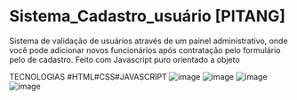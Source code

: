 # Sistema_Cadastro_usuário [PITANG]
  
  
 Sistema de validação  de usuários através de um painel administrativo,
 onde você pode adicionar novos funcionários após contratação pelo formulário pelo de
 cadastro. Feito com Javascript  puro orientado a objeto
  
 TECNOLOGIAS  #HTML#CSS#JAVASCRIPT
 ![image](https://user-images.githubusercontent.com/91574246/166851965-48c92787-bb57-47bf-a35b-9a20ea162e97.png)
![image](https://user-images.githubusercontent.com/91574246/166851973-c59ece3e-5ea3-425c-aa83-c07f7ad97ced.png)
![image](https://user-images.githubusercontent.com/91574246/166852015-fde3ed34-2503-4421-bdff-3286f55007ef.png)
![image](https://user-images.githubusercontent.com/91574246/166852027-08bdbf73-808c-40db-a77e-1cf0a1138e5b.png)
